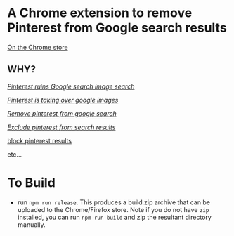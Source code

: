 # A Chrome extension to remove Pinterest from Google search results


[On the Chrome store](https://chrome.google.com/webstore/detail/unpinterested/gefaihkenmchjmcpcbpdijpoknfjpbfe)


## WHY?

[_Pinterest ruins Google search image search_](https://www.google.com/search?rlz=1C1CHBD_enZA786ZA787&q=pinterest+ruins+google+image+search&sa=X&ved=0ahUKEwiemdCDmaHaAhXpB8AKHZheBIQQ1QIIngEoAQ&biw=1366&bih=662)


[_Pinterest is taking over google images_](https://www.google.com/search?rlz=1C1CHBD_enZA786ZA787&q=pinterest+is+taking+over+google+images&sa=X&ved=0ahUKEwie-cqKmaHaAhWJL8AKHf8tBc8Q1QIIqQEoAA&biw=1366&bih=662)


[_Remove pinterest from google search_](https://www.google.com/search?rlz=1C1CHBD_enZA786ZA787&q=remove+pinterest+from+google+search&sa=X&ved=0ahUKEwjy-rqMnKHaAhUIBcAKHRsXDh8Q1QIIrgEoAA&biw=1366&bih=662)

[_Exclude pinterest from search results_](https://www.google.com/search?rlz=1C1CHBD_enZA786ZA787&q=exclude+pinterest+from+search+results&sa=X&ved=0ahUKEwjY3_ajnKHaAhVnJsAKHX-FAgwQ1QIInwEoAg&biw=1366&bih=662)

[block pinterest results](https://www.google.com/search?rlz=1C1CHBD_enZA786ZA787&q=block+pinterest+results&sa=X&ved=0ahUKEwjugYHXnKHaAhWlCMAKHb4eAWgQ1QII0gEoAw&biw=1366&bih=662) 

etc...

# To Build

 - run `npm run release`. This produces a build.zip archive that can be uploaded to the Chrome/Firefox store. Note if you do not
 have `zip` installed, you can run `npm run build` and zip the resultant directory manually. 
 

